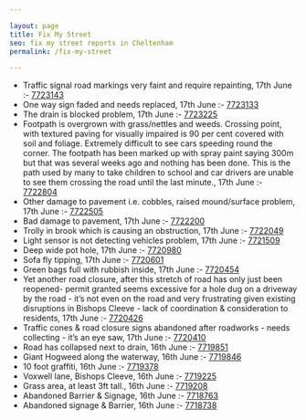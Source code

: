 ```yaml
---

layout: page
title: Fix My Street
seo: fix my street reports in Cheltenham
permalink: /fix-my-street

---
```


<!-- fix_marker starts -->

- Traffic signal road markings very faint and require repainting, 17th June :- [7723143](https://www.fixmystreet.com/report/7723143)
- One way sign faded and needs replaced, 17th June :- [7723133](https://www.fixmystreet.com/report/7723133)
- The drain is blocked problem, 17th June :- [7723225](https://www.fixmystreet.com/report/7723225)
- Footpath is overgrown with grass/nettles and weeds. Crossing point, with textured paving for visually impaired is 90 per cent covered with soil and foliage. Extremely difficult to see cars speeding round the corner. The footpath has been marked up with spray paint saying 300m but that was several weeks ago and nothing has been done. This is the path used by many to take children to school and car drivers are unable to see them crossing the road until the last minute., 17th June :- [7722804](https://www.fixmystreet.com/report/7722804)
- Other damage to pavement i.e. cobbles, raised mound/surface problem, 17th June :- [7722505](https://www.fixmystreet.com/report/7722505)
- Bad damage to pavement, 17th June :- [7722200](https://www.fixmystreet.com/report/7722200)
- Trolly in brook which is causing an obstruction, 17th June :- [7722049](https://www.fixmystreet.com/report/7722049)
- Light sensor is not detecting vehicles problem, 17th June :- [7721509](https://www.fixmystreet.com/report/7721509)
- Deep wide pot hole, 17th June :- [7720980](https://www.fixmystreet.com/report/7720980)
- Sofa fly tipping, 17th June :- [7720601](https://www.fixmystreet.com/report/7720601)
- Green bags full with rubbish inside, 17th June :- [7720454](https://www.fixmystreet.com/report/7720454)
- Yet another road closure, after this stretch of road has only just been reopened- permit granted seems excessive for a hole dug on a driveway by the road - it’s not even on the road and very frustrating given existing disruptions in Bishops Cleeve - lack of coordination & consideration to residents, 17th June :- [7720426](https://www.fixmystreet.com/report/7720426)
- Traffic cones & road closure signs abandoned after roadworks - needs collecting - it’s an eye saw, 17th June :- [7720410](https://www.fixmystreet.com/report/7720410)
- Road has collapsed next to drain, 16th June :- [7719851](https://www.fixmystreet.com/report/7719851)
- Giant Hogweed along the waterway, 16th June :- [7719846](https://www.fixmystreet.com/report/7719846)
- 10 foot graffiti, 16th June :- [7719378](https://www.fixmystreet.com/report/7719378)
- Voxwell lane, Bishops Cleeve, 16th June :- [7719225](https://www.fixmystreet.com/report/7719225)
- Grass area, at least 3ft tall., 16th June :- [7719208](https://www.fixmystreet.com/report/7719208)
- Abandoned Barrier & Signage, 16th June :- [7718763](https://www.fixmystreet.com/report/7718763)
- Abandoned signage & Barrier, 16th June :- [7718738](https://www.fixmystreet.com/report/7718738)

<!-- fix_marker ends -->